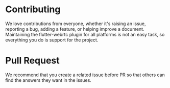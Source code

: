 # Contributing

We love contributions from everyone, whether it's raising an issue, reporting a bug, adding a feature, or helping improve a document.
Maintaining the flutter-webrtc plugin for all platforms is not an easy task, so everything you do is support for the project.

# Pull Request
We recommend that you create a related issue before PR so that others can find the answers they want in the issues.
